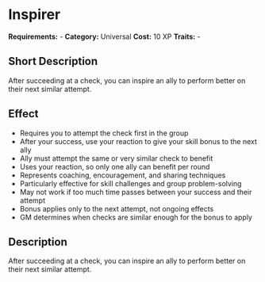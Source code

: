# Inspirer

**Requirements:** -
**Category:** Universal
**Cost:** 10 XP
**Traits:** -


## Short Description
After succeeding at a check, you can inspire an ally to perform better on their next similar attempt.

## Effect
- Requires you to attempt the check first in the group
- After your success, use your reaction to give your skill bonus to the next ally
- Ally must attempt the same or very similar check to benefit
- Uses your reaction, so only one ally can benefit per round
- Represents coaching, encouragement, and sharing techniques
- Particularly effective for skill challenges and group problem-solving
- May not work if too much time passes between your success and their attempt
- Bonus applies only to the next attempt, not ongoing effects
- GM determines when checks are similar enough for the bonus to apply

## Description
After succeeding at a check, you can inspire an ally to perform better on their next similar attempt.